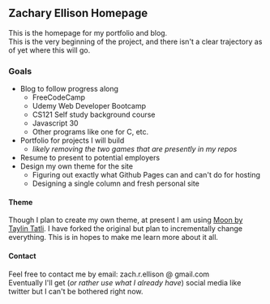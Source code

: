 ## Zachary Ellison Homepage

This is the homepage for my portfolio and blog.  
  This is the very beginning of the project, and there isn't a clear trajectory as of yet where this will go.
  
### Goals

  * Blog to follow progress along
    * FreeCodeCamp
    * Udemy Web Developer Bootcamp
    * CS121 Self study background course
    * Javascript 30
    * Other programs like one for C, etc.
  * Portfolio for projects I will build
    * _likely removing the two games that are presently in my repos_
  * Resume to present to potential employers
  * Design my own theme for the site
    * Figuring out exactly what Github Pages can and can't do for hosting
    * Designing a single column and fresh personal site
    
 #### Theme
 
 Though I plan to create my own theme, at present I am using [Moon by Taylin Tatli][moon link]. 
 I have forked the original but plan to incrementally change everything. 
 This is in hopes to make me learn more about it all.
 
 
 #### Contact
 
 Feel free to contact me by email: zach.r.ellison @ gmail.com  
 Eventually I'll get (_or rather use what I already have_) social media like twitter but I can't be bothered right now.
 
 
 
 [moon link]: https://github.com/TaylanTatli/Moon
  
